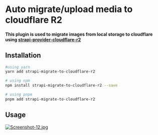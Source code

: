 # Auto migrate/upload media to cloudflare R2
#### This plugin is used to migrate images from local storage to cloudflare using [strapi-provider-cloudflare-r2](https://market.strapi.io/providers/strapi-provider-cloudflare-r2)

## Installation
```bash
#using yarn
yarn add strapi-migrate-to-cloudflare-r2

# using npm
npm install strapi-migrate-to-cloudflare-r2 --save

# using pnpm
pnpm add strapi-migrate-to-cloudflare-r2
```


## Usage
[![Screenshot-12.jpg](https://i.postimg.cc/q7sGPqWk/Screenshot-12.jpg)](https://postimg.cc/R30ffSM8)
